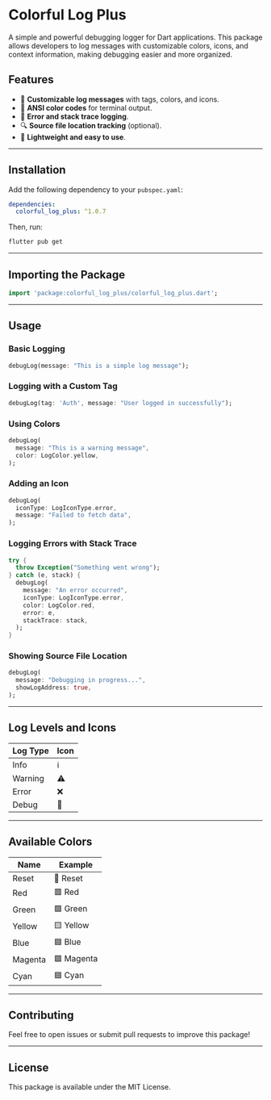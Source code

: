 # Colorful Log Plus

A simple and powerful debugging logger for Dart applications. This package allows developers to log messages with customizable colors, icons, and context information, making debugging easier and more organized.

## Features

- 📝 **Customizable log messages** with tags, colors, and icons.
- 🎨 **ANSI color codes** for terminal output.
- 🛑 **Error and stack trace logging**.
- 🔍 **Source file location tracking** (optional).
- 🚀 **Lightweight and easy to use**.

---

## Installation

Add the following dependency to your `pubspec.yaml`:

```yaml
dependencies:
  colorful_log_plus: ^1.0.7
```

Then, run:

```sh
flutter pub get
```

---

## Importing the Package

```dart
import 'package:colorful_log_plus/colorful_log_plus.dart';
```

---

## Usage

### Basic Logging

```dart
debugLog(message: "This is a simple log message");
```

### Logging with a Custom Tag

```dart
debugLog(tag: 'Auth', message: "User logged in successfully");
```

### Using Colors

```dart
debugLog(
  message: "This is a warning message",
  color: LogColor.yellow,
);
```

### Adding an Icon

```dart
debugLog(
  iconType: LogIconType.error,
  message: "Failed to fetch data",
);
```

### Logging Errors with Stack Trace

```dart
try {
  throw Exception("Something went wrong");
} catch (e, stack) {
  debugLog(
    message: "An error occurred",
    iconType: LogIconType.error,
    color: LogColor.red,
    error: e,
    stackTrace: stack,
  );
}
```

### Showing Source File Location

```dart
debugLog(
  message: "Debugging in progress...",
  showLogAddress: true,
);
```

---

## Log Levels and Icons

| Log Type  | Icon  |
|-----------|-------|
| Info      | ℹ️  |
| Warning   | ⚠️  |
| Error     | ❌  |
| Debug     | 🐛  |

---

## Available Colors

| Name    | Example |
|---------|---------|
| Reset   | 🔲 Reset |
| Red     | 🟥 Red |
| Green   | 🟩 Green |
| Yellow  | 🟨 Yellow |
| Blue    | 🟦 Blue |
| Magenta | 🟪 Magenta |
| Cyan    | 🟦 Cyan |

---

## Contributing

Feel free to open issues or submit pull requests to improve this package!

---

## License

This package is available under the MIT License.
